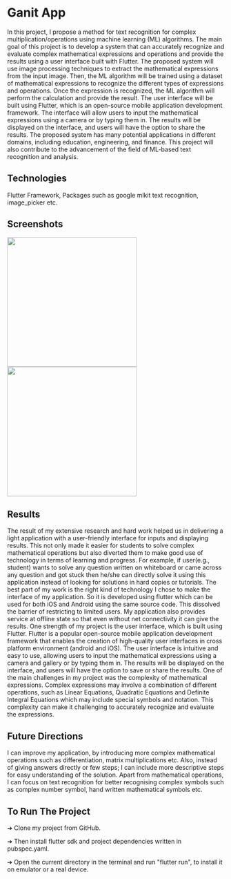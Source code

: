 # Ganit App

In this project, I propose a method for text recognition for complex multiplication/operations using machine learning (ML) algorithms. The main goal of this project is to develop a system that can accurately recognize and evaluate complex mathematical expressions and operations and provide the results using a user interface built with Flutter.
The proposed system will use image processing techniques to extract the mathematical expressions from the input image. Then, the ML algorithm will be trained using a dataset of mathematical expressions to recognize the different types of expressions and operations. Once the expression is recognized, the ML algorithm will perform the calculation and provide the result.
The user interface will be built using Flutter, which is an open-source mobile application development framework. The interface will allow users to input the mathematical expressions using a camera or by typing them in. The results will be displayed on the interface, and users will have the option to share the results.
The proposed system has many potential applications in different domains, including education, engineering, and finance. This project will also contribute to the advancement of the field of ML-based text recognition and analysis.


## Technologies

Flutter Framework, Packages such as google mlkit text recognition, image_picker etc.


## Screenshots

<p float="left">
  <img src="https://raw.githubusercontent.com/AnujPandey007/ganit/master/screenshots/1.png" width="300" />
  <img src="https://raw.githubusercontent.com/AnujPandey007/ganit/master/screenshots/2.png" width="300" />
</p>


## Results

The result of my extensive research and hard work helped us in delivering a light application with a user-friendly interface for inputs and displaying results. This not only made it easier for students to solve complex mathematical operations but also diverted them to make good use of technology in terms of learning and progress. 
For example, if user(e.g., student) wants to solve any question written on whiteboard or came across any question and got stuck then he/she can directly solve it using this application instead of looking for solutions in hard copies or tutorials. 
The best part of my work is the right kind of technology I chose to make the interface of my application. So it is developed using flutter which can be used for both iOS and Android using the same source code. This dissolved the barrier of restricting to limited users. 
My application also provides service at offline state so that even without net connectivity it can give the results.
One strength of my project is the user interface, which is built using Flutter. Flutter is a popular open-source mobile application development framework that enables the creation of high-quality user interfaces in cross platform environment (android and iOS). The user interface is intuitive and easy to use, allowing users to input the mathematical expressions using a camera and gallery or by typing them in. 
The results will be displayed on the interface, and users will have the option to save or share the results.
One of the main challenges in my project was the complexity of mathematical expressions. Complex expressions may involve a combination of different operations, such as Linear Equations, Quadratic Equations and Definite Integral Equations which may include special symbols and notation. This complexity can make it challenging to accurately recognize and evaluate the expressions.


## Future Directions

I can improve my application, by introducing more complex mathematical operations such as differentiation, matrix multiplications etc. Also, instead of giving answers directly or few steps; I can include more descriptive steps for easy understanding of the solution. 
Apart from mathematical operations, I can focus on text recognition for better recognising complex symbols such as complex number symbol, hand written mathematical symbols etc.


## To Run The Project

➔ Clone my project from GitHub.

➔ Then install flutter sdk and project dependencies written in
pubspec.yaml.

➔ Open the current directory in the terminal and run "flutter run", to
install it on emulator or a real device.
